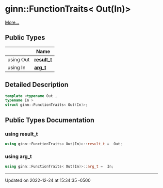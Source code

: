 # ginn::FunctionTraits< Out(In)>


 [More...](#detailed-description)

## Public Types

<span class="api-table">

|                | Name           |
| -------------- | -------------- |
| using Out | **[result_t](api/Classes/structginn_1_1_function_traits_3_01_out_07_in_08_4.md#using-result_t)**  |
| using In | **[arg_t](api/Classes/structginn_1_1_function_traits_3_01_out_07_in_08_4.md#using-arg_t)**  |


</span>

## Detailed Description

```cpp
template <typename Out ,
typename In >
struct ginn::FunctionTraits< Out(In)>;
```

## Public Types Documentation

### using result_t

```cpp
using ginn::FunctionTraits< Out(In)>::result_t =  Out;
```


### using arg_t

```cpp
using ginn::FunctionTraits< Out(In)>::arg_t =  In;
```


-------------------------------

Updated on 2022-12-24 at 15:34:35 -0500